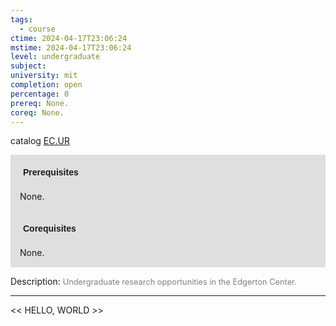 ```yaml
---
tags:
  - course
ctime: 2024-04-17T23:06:24
mstime: 2024-04-17T23:06:24
level: undergraduate
subject: 
university: mit
completion: open
percentage: 0
prereq: None.
coreq: None.
---
```


catalog [EC.UR](http://student.mit.edu/catalog/mECa.html#EC.UR)

<span style="display: block; padding: 15px; background-color: rgb(100, 100, 100, 0.2);"><font id="m_prereq3884_0" style="display: block; font-family: Arial, sans-serif; font-weight: bold; padding: 5px">Prerequisites</font><br><span id="prereq3884_0">None.</span></span>
<span style="display: block; padding: 15px; background-color: rgb(100, 100, 100, 0.2);"><font id="m_coreq3884_0" style="display: block; font-family: Arial, sans-serif; font-weight: bold; padding: 5px">Corequisites</font><br><span id="coreq3884_0">None.</span></span>

<font style="">Description:</font>
<font style="color: grey; font-size: 0.8rem;">Undergraduate research opportunities in the Edgerton Center.</font>



---

<< HELLO, WORLD >>
